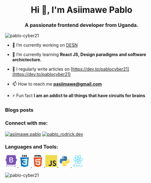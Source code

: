 <h1 align="center">Hi 👋, I'm Asiimawe Pablo</h1>
<h3 align="center">A passionate frontend developer from Uganda.</h3>

<p align="left"> <img src="https://komarev.com/ghpvc/?username=pablo-cyber21&label=Profile%20views&color=0e75b6&style=flat" alt="pablo-cyber21" /> </p>

- 🔭 I’m currently working on [DESN](https://www.landingpage.desnshop.com/)

- 🌱 I’m currently learning **React JS, Design paradigms and software archictecture.**

- 📝 I regularly write articles on [https://dev.to/pablocyber21](https://dev.to/pablocyber21)

- 📫 How to reach me **pasiimawe@gmail.com**

- ⚡ Fun fact **I am an addict to all things that have circuits for brains**

### Blogs posts
<!-- BLOG-POST-LIST:START -->
<!-- BLOG-POST-LIST:END -->

<h3 align="left">Connect with me:</h3>
<p align="left">
<a href="https://dev.to/asiimawe.pablo" target="blank"><img align="center" src="https://raw.githubusercontent.com/rahuldkjain/github-profile-readme-generator/master/src/images/icons/Social/devto.svg" alt="asiimawe.pablo" height="30" width="40" /></a>
<a href="https://instagram.com/pablo_rodrick.dev" target="blank"><img align="center" src="https://raw.githubusercontent.com/rahuldkjain/github-profile-readme-generator/master/src/images/icons/Social/instagram.svg" alt="pablo_rodrick.dev" height="30" width="40" /></a>
</p>

<h3 align="left">Languages and Tools:</h3>
<p align="left"> <a href="https://getbootstrap.com" target="_blank" rel="noreferrer"> <img src="https://raw.githubusercontent.com/devicons/devicon/master/icons/bootstrap/bootstrap-plain-wordmark.svg" alt="bootstrap" width="40" height="40"/> </a> <a href="https://www.w3schools.com/css/" target="_blank" rel="noreferrer"> <img src="https://raw.githubusercontent.com/devicons/devicon/master/icons/css3/css3-original-wordmark.svg" alt="css3" width="40" height="40"/> </a> <a href="https://www.w3.org/html/" target="_blank" rel="noreferrer"> <img src="https://raw.githubusercontent.com/devicons/devicon/master/icons/html5/html5-original-wordmark.svg" alt="html5" width="40" height="40"/> </a> <a href="https://developer.mozilla.org/en-US/docs/Web/JavaScript" target="_blank" rel="noreferrer"> <img src="https://raw.githubusercontent.com/devicons/devicon/master/icons/javascript/javascript-original.svg" alt="javascript" width="40" height="40"/> </a> <a href="https://www.python.org" target="_blank" rel="noreferrer"> <img src="https://raw.githubusercontent.com/devicons/devicon/master/icons/python/python-original.svg" alt="python" width="40" height="40"/> </a> <a href="https://reactjs.org/" target="_blank" rel="noreferrer"> <img src="https://raw.githubusercontent.com/devicons/devicon/master/icons/react/react-original-wordmark.svg" alt="react" width="40" height="40"/> </a> </p>

<p><img align="center" src="https://github-readme-streak-stats.herokuapp.com/?user=pablo-cyber21&" alt="pablo-cyber21" /></p>
